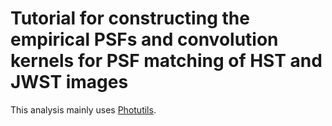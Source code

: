# Tutorial for constructing the empirical PSFs and convolution kernels for PSF matching of HST and JWST images

This analysis mainly uses [Photutils](https://photutils.readthedocs.io/en/stable/).

